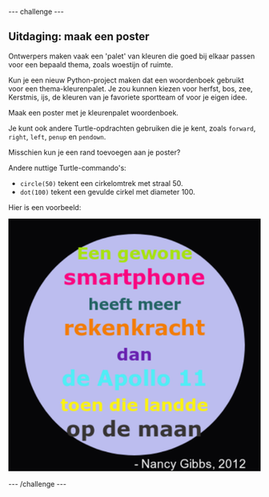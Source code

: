 --- challenge ---

## Uitdaging: maak een poster

Ontwerpers maken vaak een 'palet' van kleuren die goed bij elkaar passen voor een bepaald thema, zoals woestijn of ruimte.

Kun je een nieuw Python-project maken dat een woordenboek gebruikt voor een thema-kleurenpalet. Je zou kunnen kiezen voor herfst, bos, zee, Kerstmis, ijs, de kleuren van je favoriete sportteam of voor je eigen idee.

Maak een poster met je kleurenpalet woordenboek.

Je kunt ook andere Turtle-opdrachten gebruiken die je kent, zoals `forward`, `right`, `left`, `penup` en `pendown`.

Misschien kun je een rand toevoegen aan je poster?

Andere nuttige Turtle-commando's:

+ `circle(50)` tekent een cirkelomtrek met straal 50.
+ `dot(100)` tekent een gevulde cirkel met diameter 100. 

Hier is een voorbeeld:

![screenshot](images/colourful-finished.png)

--- /challenge ---